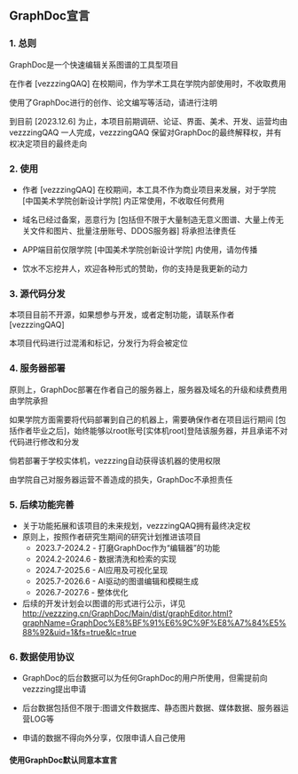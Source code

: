 ## GraphDoc宣言

### 1. 总则

GraphDoc是一个快速编辑关系图谱的工具型项目

在作者 [vezzzingQAQ] 在校期间，作为学术工具在学院内部使用时，不收取费用

使用了GraphDoc进行的创作、论文编写等活动，请进行注明

到目前 [2023.12.6] 为止，本项目前期调研、论证、界面、美术、开发、运营均由 vezzzingQAQ 一人完成，vezzzingQAQ 保留对GraphDoc的最终解释权，并有权决定项目的最终走向

### 2. 使用

* 作者 [vezzzingQAQ] 在校期间，本工具不作为商业项目来发展，对于学院 [中国美术学院创新设计学院] 内正常使用，不收取任何费用

* 域名已经过备案，恶意行为 [包括但不限于大量制造无意义图谱、大量上传无关文件和图片、批量注册账号、DDOS服务器] 将承担法律责任

* APP端目前仅限学院  [中国美术学院创新设计学院] 内使用，请勿传播

* 饮水不忘挖井人，欢迎各种形式的赞助，你的支持是我更新的动力

### 3. 源代码分发

本项目目前不开源，如果想参与开发，或者定制功能，请联系作者 [vezzzingQAQ]

本项目代码进行过混淆和标记，分发行为将会被定位

### 4. 服务器部署

原则上，GraphDoc部署在作者自己的服务器上，服务器及域名的升级和续费费用由学院承担

如果学院方面需要将代码部署到自己的机器上，需要确保作者在项目运行期间 [包括作者毕业之后]，始终能够以root账号[实体机root]登陆该服务器，并且承诺不对代码进行修改和分发

倘若部署于学校实体机，vezzzing自动获得该机器的使用权限

由学院自己对服务器运营不善造成的损失，GraphDoc不承担责任

### 5. 后续功能完善

* 关于功能拓展和该项目的未来规划，vezzzingQAQ拥有最终决定权
* 原则上，按照作者研究生期间的研究计划推进该项目
    * 2023.7-2024.2 - 打磨GraphDoc作为“编辑器”的功能
    * 2024.2-2024.6 - 数据清洗和检索的实现
    * 2024.7-2025.6 - AI应用及可视化呈现
    * 2025.7-2026.6 - AI驱动的图谱编辑和模糊生成
    * 2026.7-2027.6 - 整体优化
* 后续的开发计划会以图谱的形式进行公示，详见
    http://vezzzing.cn/GraphDoc/Main/dist/graphEditor.html?graphName=GraphDoc%E8%BF%91%E6%9C%9F%E8%A7%84%E5%88%92&uid=1&fs=true&lc=true

### 6. 数据使用协议

* GraphDoc的后台数据可以为任何GraphDoc的用户所使用，但需提前向vezzzing提出申请

* 后台数据包括但不限于:图谱文件数据库、静态图片数据、媒体数据、服务器运营LOG等

* 申请的数据不得向外分享，仅限申请人自己使用

#### 使用GraphDoc默认同意本宣言